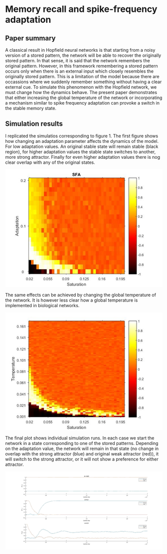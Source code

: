 # Memory recall and spike-frequency adaptation

## Paper summary
A classical result in Hopfield neural networks is that starting from a noisy version of a stored pattern, the network will be able to recover the originally stored pattern. In that sense, it is said that the network remembers the original pattern. However, in this framework remembering a stored pattern occurs only when there is an external input which closely resembles the originally stored pattern. This is a limitation of the model because there are occassions where we suddenly remember something without having a clear external cue. To simulate this phenomenon with the Hopfield network, we must change how the dynamics behave. The present paper demonstrates that either increasing the global temperature of the network or incorporating a mechanism similar to spike frequency adaptation can provoke a switch in the stable memory state.

## Simulation results
I replicated the simulatios corresponding to figure 1. The first figure shows how changing an adaptation parameter affects the dynamics of the model. For low adaptation values. An original stable state will remain stable (black region), for higher adaptation values the stable state switches to another, more strong attractor. Finally for even higher adaptation values there is nog clear overlap with any of the original states.

![Spike frequency adaptation](/RoachSanderZochowski2016/figure1a.jpg?raw=true)

The same effects can be achieved by changing the global temperature of the network. It is however less clear how a global temperature is implemented in biological networks.

![Spike frequency adaptation](/RoachSanderZochowski2016/figure1b.jpg?raw=true)

The final plot shows individual simulation runs. In each case we start the network in a state corresponding to one of the stored patterns. Depending on the adaptation value, the network will remain in that state (no change in overlap with the strong attractor (blue) and original weak attractor (red)), it will switch to the strong attractor, or it will not show a preference for either attractor.

![Spike frequency adaptation](/RoachSanderZochowski2016/figure1cde.jpg?raw=true)